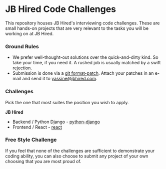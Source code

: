 # JB Hired Code Challenges

This repository houses JB Hired's interviewing code challenges. These are small hands-on
projects that are very relevant to the tasks you will be working on at JB Hired.

### Ground Rules

* We prefer well-thought-out solutions over the quick-and-dirty kind. So take your time,
  if you need it. A rushed job is usually matched by a swift rejection.
* Submission is done via a [git format-patch](https://git-scm.com/docs/git-format-patch). Attach
  your patches in an e-mail and send it to [yassine@jbhired.com](mailto:yassine@jbhired.com).

### Challenges

Pick the one that most suites the position you wish to apply.

**JB Hired**

* Backend / Python Django - [python-django](https://gitlab.com/jbengine/challenges/tree/master/python-django)
* Frontend / React - [react](https://gitlab.com/jbengine/challenges/tree/master/react)

### Free Style Challenge

If you feel that none of the challenges are sufficient to demonstrate your coding ability,
you can also choose to submit any project of your own choosing that you are most proud of.
